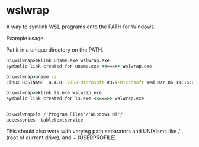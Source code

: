 # wslwrap

A way to symlink WSL programs onto the PATH for Windows.

Example usage:

Put it in a unique directory on the PATH.

```cmd
D:\wslwrap>mklink uname.exe wslwrap.exe
symbolic link created for uname.exe <<===>> wslwrap.exe

D:\wslwrap>uname -a
Linux HOSTNAME  4.4.0-17763-Microsoft #379-Microsoft Wed Mar 06 19:16:00 PST 2019 x86_64 x86_64 x86_64 GNU/Linux

D:\wslwrap>mklink ls.exe wslwrap.exe
symbolic link created for ls.exe <<===>> wslwrap.exe


D:\wslwrap>ls /'Program Files'/'Windows NT'/
accessories  tabletextservice
```

This should also work with varying path separators and UNIXisms like / (root of current drive), and ~ (USERPROFILE).

